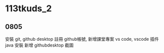 # 113tkuds_2

## 0805
安裝 git, github desktop
註冊 github帳號, 新增課堂專案
vs code, vscode 插件
java 安裝
新增 githubdesktop 截圖